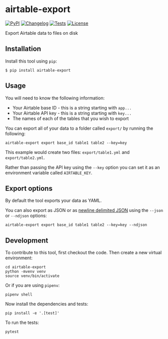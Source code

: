 # airtable-export

[![PyPI](https://img.shields.io/pypi/v/airtable-export.svg)](https://pypi.org/project/airtable-export/)
[![Changelog](https://img.shields.io/github/v/release/simonw/airtable-export?include_prereleases&label=changelog)](https://github.com/simonw/airtable-export/releases)
[![Tests](https://github.com/simonw/airtable-export/workflows/Test/badge.svg)](https://github.com/simonw/airtable-export/actions?query=workflow%3ATest)
[![License](https://img.shields.io/badge/license-Apache%202.0-blue.svg)](https://github.com/simonw/airtable-export/blob/master/LICENSE)

Export Airtable data to files on disk

## Installation

Install this tool using `pip`:

    $ pip install airtable-export

## Usage

You will need to know the following information:

- Your Airtable base ID - this is a string starting with `app...`
- Your Airtable API key - this is a string starting with `key...`
- The names of each of the tables that you wish to export

You can export all of your data to a folder called `export/` by running the following:

    airtable-export export base_id table1 table2 --key=key

This example would create two files: `export/table1.yml` and `export/table2.yml`.

Rather than passing the API key using the `--key` option you can set it as an environment variable called `AIRTABLE_KEY`.

## Export options

By default the tool exports your data as YAML.

You can also export as JSON or as [newline delimited JSON](http://ndjson.org/) using the `--json` or `--ndjson` options:

    airtable-export export base_id table1 table2 --key=key --ndjson

## Development

To contribute to this tool, first checkout the code. Then create a new virtual environment:

    cd airtable-export
    python -mvenv venv
    source venv/bin/activate

Or if you are using `pipenv`:

    pipenv shell

Now install the dependencies and tests:

    pip install -e '.[test]'

To run the tests:

    pytest
